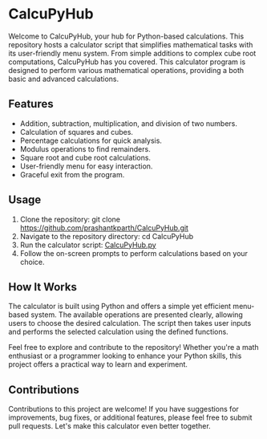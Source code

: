 # CalcuPyHub
Welcome to CalcuPyHub, your hub for Python-based calculations. This repository hosts a calculator script that simplifies mathematical tasks with its user-friendly menu system. From simple additions to complex cube root computations, CalcuPyHub has you covered.
This calculator program is designed to perform various mathematical operations, providing a both basic and advanced calculations.

## Features

- Addition, subtraction, multiplication, and division of two numbers.
- Calculation of squares and cubes.
- Percentage calculations for quick analysis.
- Modulus operations to find remainders.
- Square root and cube root calculations.
- User-friendly menu for easy interaction.
- Graceful exit from the program.

## Usage

1. Clone the repository: git clone https://github.com/prashantkparth/CalcuPyHub.git
2. Navigate to the repository directory: cd CalcuPyHub
3. Run the calculator script: [CalcuPyHub.py](https://github.com/prashantkparth/CalcuPyHub/blob/main/CalcuPyHub.py)
4. Follow the on-screen prompts to perform calculations based on your choice.

## How It Works

The calculator is built using Python and offers a simple yet efficient menu-based system.
The available operations are presented clearly, allowing users to choose the desired calculation. 
The script then takes user inputs and performs the selected calculation using the defined functions.

Feel free to explore and contribute to the repository! Whether you're a math enthusiast or a programmer looking to enhance your Python skills, this project offers a practical way to learn and experiment.

## Contributions

Contributions to this project are welcome! If you have suggestions for improvements, bug fixes, or additional features, please feel free to submit pull requests. Let's make this calculator even better together.
